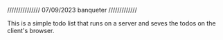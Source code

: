 /////////////// 07/09/2023 banqueter /////////////

This is a simple todo list that runs on a server and seves the todos on the client's browser.
